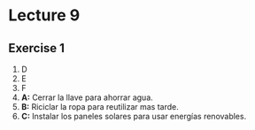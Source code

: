 # Lecture 9

## Exercise 1

1. D
2. E
3. F
4. **A:** Cerrar la llave para ahorrar agua.
5. **B:** Riciclar la ropa para reutilizar mas tarde.
6. **C:** Instalar los paneles solares para usar energías renovables.